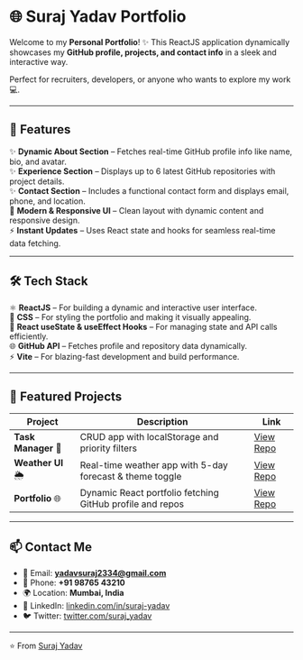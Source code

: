 # 🌐 Suraj Yadav Portfolio

Welcome to my **Personal Portfolio**! ✨ This ReactJS application dynamically showcases my **GitHub profile, projects, and contact info** in a sleek and interactive way.  

Perfect for recruiters, developers, or anyone who wants to explore my work 💻.

---

## 🚀 Features

✨ **Dynamic About Section** – Fetches real-time GitHub profile info like name, bio, and avatar.  
✨ **Experience Section** – Displays up to 6 latest GitHub repositories with project details.  
✨ **Contact Section** – Includes a functional contact form and displays email, phone, and location.  
🎨 **Modern & Responsive UI** – Clean layout with dynamic content and responsive design.  
⚡ **Instant Updates** – Uses React state and hooks for seamless real-time data fetching.

---

## 🛠️ Tech Stack

⚛️ **ReactJS** – For building a dynamic and interactive user interface.  
🎨 **CSS** – For styling the portfolio and making it visually appealing.  
🔄 **React useState & useEffect Hooks** – For managing state and API calls efficiently.  
🌐 **GitHub API** – Fetches profile and repository data dynamically.  
⚡ **Vite** – For blazing-fast development and build performance.

---

## 📂 Featured Projects

| Project | Description | Link |
|----------|-------------|------|
| **Task Manager** 📝 | CRUD app with localStorage and priority filters | [View Repo](https://github.com/Suraj-yadav8868/task-manager) |
| **Weather UI** 🌦 | Real-time weather app with 5-day forecast & theme toggle | [View Repo](https://github.com/Suraj-yadav8868/weather-ui) |
| **Portfolio** 🌐 | Dynamic React portfolio fetching GitHub profile and repos | [View Repo](https://github.com/Suraj-yadav8868) |

---

## 📫 Contact Me

- 📧 Email: **yadavsuraj2334@gmail.com**  
- 📱 Phone: **+91 98765 43210**  
- 🌍 Location: **Mumbai, India**  
- 💼 LinkedIn: [linkedin.com/in/suraj-yadav](https://linkedin.com/in/suraj-yadav)  
- 🐦 Twitter: [twitter.com/suraj_yadav](https://twitter.com/suraj_yadav)

---

⭐ From [Suraj Yadav](https://github.com/Suraj-yadav8868)

